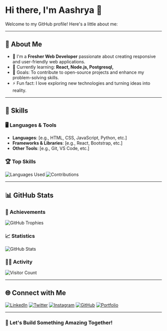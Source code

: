 # Hi there, I'm Aashrya  👋

Welcome to my GitHub profile! Here's a little about me:

---

## 🌟 About Me

- 🔭 I'm a **Fresher Web Developer** passionate about creating responsive and user-friendly web applications.
- 🌱 Currently learning: **React, Node.js, Postgresql,**
- 🎯 Goals: To contribute to open-source projects and enhance my problem-solving skills.
- ⚡ Fun fact: I love exploring new technologies and turning ideas into reality.

---

## 💼 Skills

### 🖥️ Languages & Tools
- **Languages**: [e.g., HTML, CSS, JavaScript, Python, etc.]
- **Frameworks & Libraries**: [e.g., React, Bootstrap, etc.]
- **Other Tools**: [e.g., Git, VS Code, etc.]

### 🏆 Top Skills
![Languages Used](https://github-readme-stats.vercel.app/api/top-langs/?username=aashryap12&layout=compact&theme=radical)
![Contributions](https://github-profile-summary-cards.vercel.app/api/cards/productive-time?username=aashryap12&theme=radical&utcOffset=8)

---

## 📊 GitHub Stats

### 🏅 Achievements
![GitHub Trophies](https://github-profile-trophy.vercel.app/?username=aashryap12&theme=radical)

### 📈 Statistics
![GitHub Stats](https://github-readme-stats.vercel.app/api?username=aashryap12&show_icons=true&theme=white)


### 👨‍💻 Activity
![Visitor Count](https://visitor-badge.laobi.icu/badge?page_id=aashryap12)

---

## 🌐 Connect with Me

[![LinkedIn](https://img.shields.io/badge/LinkedIn-%230077B5.svg?style=for-the-badge&logo=linkedin&logoColor=white)](https://www.linkedin.com/in/your-profile)
[![Twitter](https://img.shields.io/badge/Twitter-%231DA1F2.svg?style=for-the-badge&logo=twitter&logoColor=white)](https://twitter.com/your-profile)
[![Instagram](https://img.shields.io/badge/Instagram-%23E4405F.svg?style=for-the-badge&logo=instagram&logoColor=white)](https://www.instagram.com/your-profile)
[![GitHub](https://img.shields.io/badge/GitHub-%23181717.svg?style=for-the-badge&logo=github&logoColor=white)](https://github.com/your-username)
[![Portfolio](https://img.shields.io/badge/Portfolio-%23000000.svg?style=for-the-badge&logo=vercel&logoColor=white)](https://your-portfolio-link)

---

### 🚀 Let's Build Something Amazing Together!
